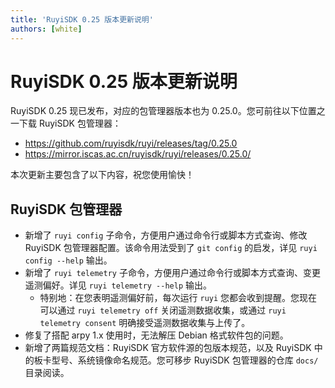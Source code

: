 ```yaml
---
title: 'RuyiSDK 0.25 版本更新说明'
authors: [white]
---
```


# RuyiSDK 0.25 版本更新说明

RuyiSDK 0.25 现已发布，对应的包管理器版本也为 0.25.0。您可前往以下位置之一下载 RuyiSDK 包管理器：

+ https://github.com/ruyisdk/ruyi/releases/tag/0.25.0
+ https://mirror.iscas.ac.cn/ruyisdk/ruyi/releases/0.25.0/

本次更新主要包含了以下内容，祝您使用愉快！

## RuyiSDK 包管理器

+ 新增了 `ruyi config` 子命令，方便用户通过命令行或脚本方式查询、修改 RuyiSDK 包管理器配置。该命令用法受到了 `git config` 的启发，详见 `ruyi config --help` 输出。
+ 新增了 `ruyi telemetry` 子命令，方便用户通过命令行或脚本方式查询、变更遥测偏好。详见 `ruyi telemetry --help` 输出。
  + 特别地：在您表明遥测偏好前，每次运行 `ruyi` 您都会收到提醒。您现在可以通过 `ruyi telemetry off` 关闭遥测数据收集，或通过 `ruyi telemetry consent` 明确接受遥测数据收集与上传了。
+ 修复了搭配 arpy 1.x 使用时，无法解压 Debian 格式软件包的问题。
+ 新增了两篇规范文档：RuyiSDK 官方软件源的包版本规范，以及 RuyiSDK 中的板卡型号、系统镜像命名规范。您可移步 RuyiSDK 包管理器的仓库 `docs/` 目录阅读。
